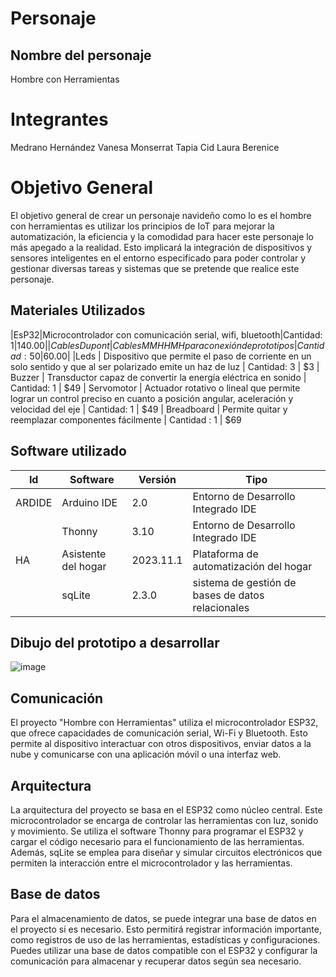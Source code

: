 # Personaje

## Nombre del personaje
Hombre con Herramientas

# Integrantes
Medrano Hernández Vanesa Monserrat
Tapia Cid Laura Berenice

# Objetivo General
El objetivo general de crear un personaje navideño como lo es el hombre con herramientas es utilizar los principios de IoT para mejorar la automatización, la eficiencia y la comodidad para hacer este personaje lo más apegado a la realidad. Esto implicará la integración de dispositivos y sensores inteligentes en el entorno especificado para poder controlar y gestionar diversas tareas y sistemas que se pretende que realice este personaje.

## Materiales Utilizados
|EsP32|Microcontrolador con comunicación serial, wifi, bluetooth|Cantidad: 1|$140.00|
|Cables Dupont|Cables MM HH MH para conexión de prototipos|Cantidad: 50|$60.00|
|Leds | Dispositivo que permite el paso de corriente en un solo sentido y que al ser polarizado emite un haz de luz | Cantidad: 3 | $3
| Buzzer | Transductor capaz de convertir la energía eléctrica en sonido | Cantidad: 1 | $49
| Servomotor | Actuador rotativo o lineal que permite lograr un control preciso en cuanto a posición angular, aceleración y velocidad del eje | Cantidad: 1 | $49
| Breadboard | Permite quitar y reemplazar componentes fácilmente | Cantidad : 1 | $69


## Software utilizado
| Id      | Software            | Versión   | Tipo                                              |
|---------|---------------------|-----------|---------------------------------------------------|
| ARDIDE  | Arduino IDE         | 2.0       | Entorno de Desarrollo Integrado IDE               |
|         | Thonny              | 3.10      | Entorno de Desarrollo Integrado IDE               |
| HA      | Asistente del hogar | 2023.11.1 | Plataforma de automatización del hogar            |
|         | sqLite              | 2.3.0     | sistema de gestión de bases de datos relacionales |

## Dibujo del prototipo a desarrollar
![image](https://github.com/Lau1907/Personaje/assets/146136106/e4b64210-3952-452c-9374-9baea7c37f4c)


## Comunicación
El proyecto "Hombre con Herramientas" utiliza el microcontrolador ESP32, que ofrece capacidades de comunicación serial, Wi-Fi y Bluetooth. Esto permite al dispositivo interactuar con otros dispositivos, enviar datos a la nube y comunicarse con una aplicación móvil o una interfaz web.

## Arquitectura
La arquitectura del proyecto se basa en el ESP32 como núcleo central. Este microcontrolador se encarga de controlar las herramientas con luz, sonido y movimiento. Se utiliza el software Thonny para programar el ESP32 y cargar el código necesario para el funcionamiento de las herramientas. Además, sqLite se emplea para diseñar y simular circuitos electrónicos que permiten la interacción entre el microcontrolador y las herramientas.

## Base de datos
Para el almacenamiento de datos, se puede integrar una base de datos en el proyecto si es necesario. Esto permitirá registrar información importante, como registros de uso de las herramientas, estadísticas y configuraciones. Puedes utilizar una base de datos compatible con el ESP32 y configurar la comunicación para almacenar y recuperar datos según sea necesario.

